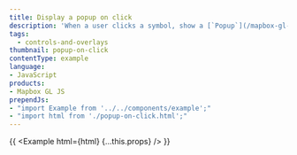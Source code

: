 ```yaml
---
title: Display a popup on click
description: 'When a user clicks a symbol, show a [`Popup`](/mapbox-gl-js/api/#popup) containing more information. The symbols are from the [Maki](https://labs.mapbox.com/maki-icons/) symbol set used in the Mapbox Streets style.'
tags:
  - controls-and-overlays
thumbnail: popup-on-click
contentType: example
language:
- JavaScript
products:
- Mapbox GL JS
prependJs:
- "import Example from '../../components/example';"
- "import html from './popup-on-click.html';"
---
```


{{ <Example html={html} {...this.props} /> }}
